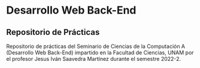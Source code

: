 Desarrollo Web Back-End
=======================

Repositorio de Prácticas
------------------------

Repositorio de prácticas del Seminario de Ciencias de la Computación A (Desarrollo Web Back-End) impartido en la Facultad de Ciencias, UNAM por el profesor Jesus Iván Saavedra Martínez durante el semestre 2022-2.
